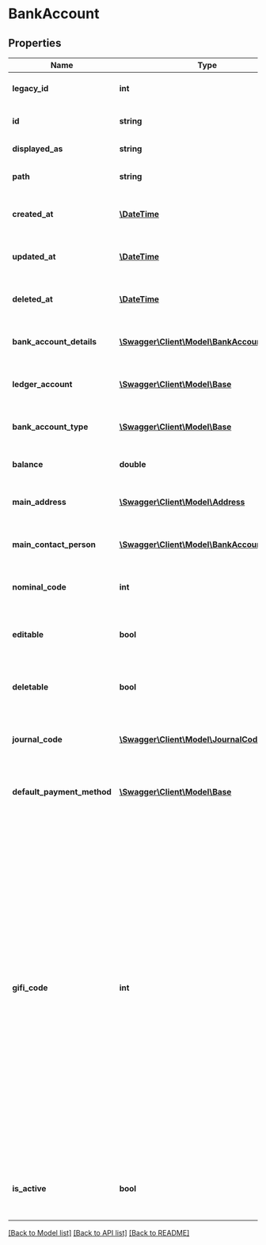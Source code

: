 # BankAccount

## Properties
Name | Type | Description | Notes
------------ | ------------- | ------------- | -------------
**legacy_id** | **int** | The legacy ID for the item | [optional] 
**id** | **string** | The unique identifier for the item | [optional] 
**displayed_as** | **string** | The name of the resource | [optional] 
**path** | **string** | The API path for the resource | [optional] 
**created_at** | [**\DateTime**](\DateTime.md) | The datetime when the item was created | [optional] 
**updated_at** | [**\DateTime**](\DateTime.md) | The datetime when the item was last updated | [optional] 
**deleted_at** | [**\DateTime**](\DateTime.md) | The datetime when the item was deleted | [optional] 
**bank_account_details** | [**\Swagger\Client\Model\BankAccountDetails**](BankAccountDetails.md) | The account details for the bank account | [optional] 
**ledger_account** | [**\Swagger\Client\Model\Base**](Base.md) | The ledger account for the bank account | [optional] 
**bank_account_type** | [**\Swagger\Client\Model\Base**](Base.md) | The bank account type for the bank account | [optional] 
**balance** | **double** | The bank account balance | [optional] 
**main_address** | [**\Swagger\Client\Model\Address**](Address.md) | The main address for the bank account | [optional] 
**main_contact_person** | [**\Swagger\Client\Model\BankAccountContact**](BankAccountContact.md) | The main contact for the bank account | [optional] 
**nominal_code** | **int** | The nominal code of the bank account | [optional] 
**editable** | **bool** | Indicates whether or not the bank account can be edited | [optional] 
**deletable** | **bool** | Indicates whether or not the bank account can be deleted | [optional] 
**journal_code** | [**\Swagger\Client\Model\JournalCode**](JournalCode.md) | The journal code of the bank account (France only) | [optional] 
**default_payment_method** | [**\Swagger\Client\Model\Base**](Base.md) | The default payment method of the bank account | [optional] 
**gifi_code** | **int** | The GIFI code of the bank ledger account&#39;  GIFI is short for The General Index of Financial Information and it lets the CRA validate tax information electronically instead of manually. Information from financial statements is categorized under the appropriate 4-digit-long GIFI code and entered on corporate income tax returns. GIFI is needed when filing a T2 income tax return.  _Canada only_ | [optional] 
**is_active** | **bool** | Indicates whether the Bank account is active or inactive. | [optional] 

[[Back to Model list]](../README.md#documentation-for-models) [[Back to API list]](../README.md#documentation-for-api-endpoints) [[Back to README]](../README.md)


